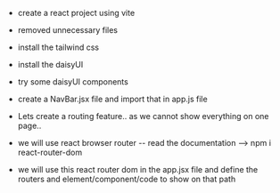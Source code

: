 - create a react project using vite
- removed unnecessary files
- install the tailwind css
- install the daisyUI
- try some daisyUI components

- create a NavBar.jsx file and import that in app.js file 

- Lets create a routing feature.. as we cannot show everything on one page..
- we will use react browser router -- read the documentation --> npm i react-router-dom
- we will use this react router dom in the app.jsx file and define the routers and element/component/code to show on that path 